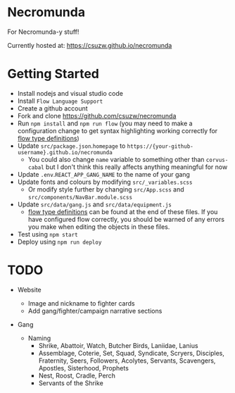 # Necromunda

For Necromunda-y stuff!

Currently hosted at: <https://csuzw.github.io/necromunda>

# Getting Started

* Install nodejs and visual studio code
* Install `Flow Language Support` 
* Create a github account
* Fork and clone https://github.com/csuzw/necromunda
* Run `npm install` and `npm run flow` (you may need to make a configuration change to get syntax highlighting working correctly for [flow type definitions](https://flow.org/en/docs/))
* Update `src/package.json`.`homepage` to `https://{your-github-username}.github.io/necromunda`
    * You could also change `name` variable to something other than `corvus-cabal` but I don't think this really affects anything meaningful for now
* Update `.env`.`REACT_APP_GANG_NAME` to the name of your gang
* Update fonts and colours by modifying `src/_variables.scss` 
    * Or modify style further by changing `src/App.scss` and `src/components/NavBar.module.scss`
* Update `src/data/gang.js` and `src/data/equipment.js`
    * [flow type definitions](https://flow.org/en/docs/) can be found at the end of these files.  If you have configured flow correctly, you should be warned of any errors you make when editing the objects in these files.
* Test using `npm start`
* Deploy using `npm run deploy`

# TODO

* Website
    * Image and nickname to fighter cards
    * Add gang/fighter/campaign narrative sections

* Gang
    * Naming
        * Shrike, Abattoir, Watch, Butcher Birds, Laniidae, Lanius
        * Assemblage, Coterie, Set, Squad, Syndicate, Scryers, Disciples, Fraternity, Seers, Followers, Acolytes, Servants, Scavengers, Apostles, Sisterhood, Prophets
        * Nest, Roost, Cradle, Perch
        * Servants of the Shrike

